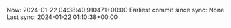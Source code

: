 Now: 2024-01-22 04:38:40.910471+00:00 Earliest commit since sync: None Last sync: 2024-01-22 01:10:38+00:00
